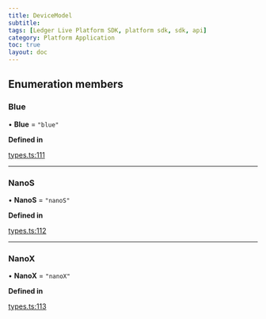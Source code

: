 ```yaml
---
title: DeviceModel
subtitle:
tags: [Ledger Live Platform SDK, platform sdk, sdk, api]
category: Platform Application
toc: true
layout: doc
---
```




## Enumeration members

### Blue

• **Blue** = `"blue"`

**Defined in**

[types.ts:111](https://github.com/LedgerHQ/ledger-live-platform-sdk/blob/248c4d7/src/types.ts#L111)

___

### NanoS

• **NanoS** = `"nanoS"`

**Defined in**

[types.ts:112](https://github.com/LedgerHQ/ledger-live-platform-sdk/blob/248c4d7/src/types.ts#L112)

___

### NanoX

• **NanoX** = `"nanoX"`

**Defined in**

[types.ts:113](https://github.com/LedgerHQ/ledger-live-platform-sdk/blob/248c4d7/src/types.ts#L113)
